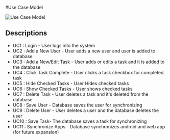 #Use Case Model

![Use Case Model](http://yuml.me/bcd9998e) 

## Descriptions

* UC1 : Login - User logs into the system
* UC2 : Add a New User - User adds a new user and user is added to database
* UC3 : Add a New/Edit Task - User adds or edits a task and it is added to the database
* UC4 : Click Task Complete - User clicks a task checkbox for completed task
* UC5 : Hide Checked Tasks - User Hides checked tasks
* UC6 : Show Checked Tasks - User shows checked tasks
* UC7 : Delete Task - User deletes a task and it's deleted from the database
* UC8 : Save User - Database saves the user for synchronizing
* UC9 : Delete User - User deletes a user and the database deletes the user
* UC10 : Save Task- The database saves a task for synchronizing
* UC11 : Synchronize Apps - Database synchronizes android and web app  (for future expansion)

